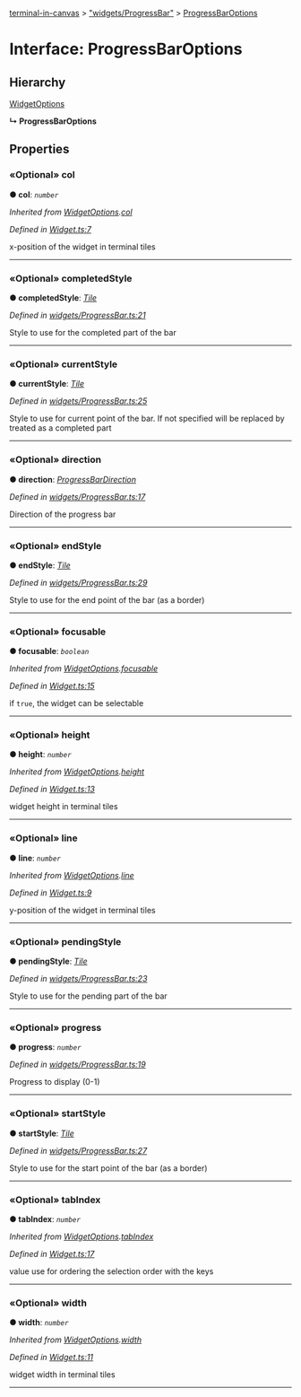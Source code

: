 [terminal-in-canvas](../README.md) > ["widgets/ProgressBar"](../modules/_widgets_progressbar_.md) > [ProgressBarOptions](../interfaces/_widgets_progressbar_.progressbaroptions.md)



# Interface: ProgressBarOptions

## Hierarchy


 [WidgetOptions](_widget_.widgetoptions.md)

**↳ ProgressBarOptions**








## Properties
<a id="col"></a>

### «Optional» col

**●  col**:  *`number`* 

*Inherited from [WidgetOptions](_widget_.widgetoptions.md).[col](_widget_.widgetoptions.md#col)*

*Defined in [Widget.ts:7](https://github.com/danikaze/terminal-in-canvas/blob/a39a508/src/Widget.ts#L7)*



x-position of the widget in terminal tiles




___

<a id="completedstyle"></a>

### «Optional» completedStyle

**●  completedStyle**:  *[Tile](_terminal_.tile.md)* 

*Defined in [widgets/ProgressBar.ts:21](https://github.com/danikaze/terminal-in-canvas/blob/a39a508/src/widgets/ProgressBar.ts#L21)*



Style to use for the completed part of the bar




___

<a id="currentstyle"></a>

### «Optional» currentStyle

**●  currentStyle**:  *[Tile](_terminal_.tile.md)* 

*Defined in [widgets/ProgressBar.ts:25](https://github.com/danikaze/terminal-in-canvas/blob/a39a508/src/widgets/ProgressBar.ts#L25)*



Style to use for current point of the bar. If not specified will be replaced by treated as a completed part




___

<a id="direction"></a>

### «Optional» direction

**●  direction**:  *[ProgressBarDirection](../enums/_widgets_progressbar_.progressbardirection.md)* 

*Defined in [widgets/ProgressBar.ts:17](https://github.com/danikaze/terminal-in-canvas/blob/a39a508/src/widgets/ProgressBar.ts#L17)*



Direction of the progress bar




___

<a id="endstyle"></a>

### «Optional» endStyle

**●  endStyle**:  *[Tile](_terminal_.tile.md)* 

*Defined in [widgets/ProgressBar.ts:29](https://github.com/danikaze/terminal-in-canvas/blob/a39a508/src/widgets/ProgressBar.ts#L29)*



Style to use for the end point of the bar (as a border)




___

<a id="focusable"></a>

### «Optional» focusable

**●  focusable**:  *`boolean`* 

*Inherited from [WidgetOptions](_widget_.widgetoptions.md).[focusable](_widget_.widgetoptions.md#focusable)*

*Defined in [Widget.ts:15](https://github.com/danikaze/terminal-in-canvas/blob/a39a508/src/Widget.ts#L15)*



if `true`, the widget can be selectable




___

<a id="height"></a>

### «Optional» height

**●  height**:  *`number`* 

*Inherited from [WidgetOptions](_widget_.widgetoptions.md).[height](_widget_.widgetoptions.md#height)*

*Defined in [Widget.ts:13](https://github.com/danikaze/terminal-in-canvas/blob/a39a508/src/Widget.ts#L13)*



widget height in terminal tiles




___

<a id="line"></a>

### «Optional» line

**●  line**:  *`number`* 

*Inherited from [WidgetOptions](_widget_.widgetoptions.md).[line](_widget_.widgetoptions.md#line)*

*Defined in [Widget.ts:9](https://github.com/danikaze/terminal-in-canvas/blob/a39a508/src/Widget.ts#L9)*



y-position of the widget in terminal tiles




___

<a id="pendingstyle"></a>

### «Optional» pendingStyle

**●  pendingStyle**:  *[Tile](_terminal_.tile.md)* 

*Defined in [widgets/ProgressBar.ts:23](https://github.com/danikaze/terminal-in-canvas/blob/a39a508/src/widgets/ProgressBar.ts#L23)*



Style to use for the pending part of the bar




___

<a id="progress"></a>

### «Optional» progress

**●  progress**:  *`number`* 

*Defined in [widgets/ProgressBar.ts:19](https://github.com/danikaze/terminal-in-canvas/blob/a39a508/src/widgets/ProgressBar.ts#L19)*



Progress to display (0-1)




___

<a id="startstyle"></a>

### «Optional» startStyle

**●  startStyle**:  *[Tile](_terminal_.tile.md)* 

*Defined in [widgets/ProgressBar.ts:27](https://github.com/danikaze/terminal-in-canvas/blob/a39a508/src/widgets/ProgressBar.ts#L27)*



Style to use for the start point of the bar (as a border)




___

<a id="tabindex"></a>

### «Optional» tabIndex

**●  tabIndex**:  *`number`* 

*Inherited from [WidgetOptions](_widget_.widgetoptions.md).[tabIndex](_widget_.widgetoptions.md#tabindex)*

*Defined in [Widget.ts:17](https://github.com/danikaze/terminal-in-canvas/blob/a39a508/src/Widget.ts#L17)*



value use for ordering the selection order with the keys




___

<a id="width"></a>

### «Optional» width

**●  width**:  *`number`* 

*Inherited from [WidgetOptions](_widget_.widgetoptions.md).[width](_widget_.widgetoptions.md#width)*

*Defined in [Widget.ts:11](https://github.com/danikaze/terminal-in-canvas/blob/a39a508/src/Widget.ts#L11)*



widget width in terminal tiles




___


